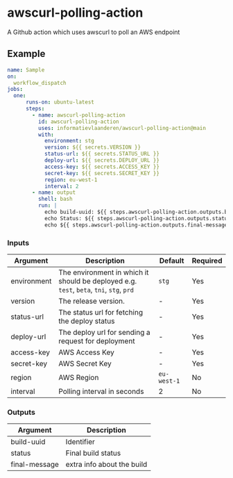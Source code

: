 # awscurl-polling-action
A Github action which uses awscurl to poll an AWS endpoint

## Example
```yaml
name: Sample
on:
  workflow_dispatch
jobs:
  one:
      runs-on: ubuntu-latest
      steps:
        - name: awscurl-polling-action
          id: awscurl-polling-action
          uses: informatievlaanderen/awscurl-polling-action@main
          with:
            environment: stg
            version: ${{ secrets.VERSION }}
            status-url: ${{ secrets.STATUS_URL }}
            deploy-url: ${{ secrets.DEPLOY_URL }}
            access-key: ${{ secrets.ACCESS_KEY }}
            secret-key: ${{ secrets.SECRET_KEY }}
            region: eu-west-1
            interval: 2
        - name: output
          shell: bash
          run: |
            echo build-uuid: ${{ steps.awscurl-polling-action.outputs.build-uuid }}
            echo Status: ${{ steps.awscurl-polling-action.outputs.status }}
            echo ${{ steps.awscurl-polling-action.outputs.final-message }}
```

### Inputs

|Argument| Description | Default | Required |
|--------|-------------|---------|----------|
| environment | The environment in which it should be deployed e.g. `test`, `beta`, `tni`, `stg`, `prd` | `stg` | Yes |
| version | The release version. | - | Yes |
| status-url | The status url for fetching the deploy status | - | Yes |
| deploy-url | The deploy url for sending a request for deployment | - | Yes |
| access-key | AWS Access Key | - | Yes |
| secret-key | AWS Secret Key | - | Yes |
| region | AWS Region | `eu-west-1` | No |
| interval | Polling interval in seconds | 2 | No |

### Outputs
|Argument| Description |
|--------|-------------|
| build-uuid | Identifier |
| status | Final build status |
| final-message | extra info about the build |
